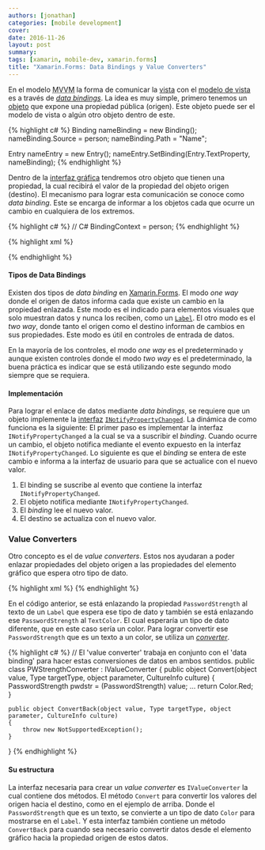 ```yaml
---
authors: [jonathan]
categories: [mobile development]
cover:
date: 2016-11-26
layout: post
summary:
tags: [xamarin, mobile-dev, xamarin.forms]
title: "Xamarin.Forms: Data Bindings y Value Converters"
---
```


En el modelo <abbr title="Model–View–ViewModel">MVVM</abbr> la forma de comunicar la [vista][vista] con el [modelo de vista][modelo-de-vista] es a través de _[data bindings][data-bindings]_. La idea es muy simple, primero tenemos un [objeto][objeto] que expone una propiedad pública (origen). Este objeto puede ser el modelo de vista o algún otro objeto dentro de este.<!-- more -->

{% highlight c# %}
Binding nameBinding = new Binding();
nameBinding.Source = person;
nameBinding.Path = "Name";

Entry nameEntry = new Entry();
nameEntry.SetBinding(Entry.TextProperty, nameBinding);
{% endhighlight %}

Dentro de la [interfaz gráfica][interfaz-grafica] tendremos otro objeto que tienen una propiedad, la cual recibirá el valor de la propiedad del objeto origen (destino). El mecanismo para lograr esta comunicación se conoce como _data binding_. Este se encarga de informar a los objetos cada que ocurre un cambio en cualquiera de los extremos.

{% highlight c# %}
// C#
BindingContext = person;
{% endhighlight %}

{% highlight xml %}

<!-- XAML -->
<Entry Text="{Binding Name}" />
{% endhighlight %}

#### Tipos de Data Bindings

Existen dos tipos de _data binding_ en [Xamarin.Forms][xamarin-forms]. El modo _one way_ donde el origen de datos informa cada que existe un cambio en la propiedad enlazada. Este modo es el indicado para elementos visuales que solo muestran datos y nunca los reciben, como un [`Label`][label]. El otro modo es el _two way_, donde tanto el origen como el destino informan de cambios en sus propiedades. Este modo es útil en controles de entrada de datos.

En la mayoría de los controles, el modo _one way_ es el predeterminado y aunque existen controles donde el modo _two way_ es el predeterminado, la buena práctica es indicar que se está utilizando este segundo modo siempre que se requiera.

#### Implementación

Para lograr el enlace de datos mediante _data bindings_, se requiere que un objeto implemente la [interfaz][interfaz] [`INotifyPropertyChanged`][inotifypropertychanged]. La dinámica de como funciona es la siguiente: El primer paso es implementar la interfaz `INotifyPropertyChanged` a la cual se va a suscribir el _binding_. Cuando ocurre un cambio, el objeto notifica mediante el evento expuesto en la interfaz `INotifyPropertyChanged`. Lo siguiente es que el _binding_ se entera de este cambio e informa a la interfaz de usuario para que se actualice con el nuevo valor.

1. El binding se suscribe al evento que contiene la interfaz `INotifyPropertyChanged`.
2. El objeto notifica mediante `INotifyPropertyChanged`.
3. El _binding_ lee el nuevo valor.
4. El destino se actualiza con el nuevo valor.

### Value Converters

Otro concepto es el de _value converters_. Estos nos ayudaran a poder enlazar propiedades del objeto origen a las propiedades del elemento gráfico que espera otro tipo de dato.

{% highlight xml %}
<Label Text="{Binding PasswordStrength}"
       TextColor="{Binding PasswordStrength}"
       FontSize="24" />
{% endhighlight %}

En el código anterior, se está enlazando la propiedad `PasswordStrength` al texto de un `Label` que espera ese tipo de dato y también se está enlazando ese `PasswordStrength` al `TextColor`. El cual esperaría un tipo de dato diferente, que en este caso sería un color. Para lograr convertir ese `PasswordStrength` que es un texto a un color, se utiliza un [_converter_][converter].

{% highlight c# %}
// El 'value converter' trabaja en conjunto con el 'data binding' para hacer estas conversiones de datos en ambos sentidos.
public class PWStrengthConverter : IValueConverter
{
public object Convert(object value, Type targetType, object parameter, CultureInfo culture)
{
PasswordStrength pwdstr = (PasswordStrength) value;
...
return Color.Red;
}

    public object ConvertBack(object value, Type targetType, object parameter, CultureInfo culture)
    {
    	throw new NotSupportedException();
    }

}
{% endhighlight %}

#### Su estructura

La interfaz necesaria para crear un _value converter_ es `IValueConverter` la cual contiene dos métodos. El método `Convert` para convertir los valores del origen hacia el destino, como en el ejemplo de arriba. Donde el `PasswordStrength` que es un texto, se convierte a un tipo de dato `Color` para mostrarse en el `Label`. Y esta interfaz también contiene un método `ConvertBack` para cuando sea necesario convertir datos desde el elemento gráfico hacia la propiedad origen de estos datos.

[vista]: https://developer.xamarin.com/guides/xamarin-forms/controls/views/
[modelo-de-vista]: https://developer.xamarin.com/guides/xamarin-forms/xaml/xaml-basics/data_bindings_to_mvvm/
[data-bindings]: https://developer.xamarin.com/guides/xamarin-forms/xaml/xaml-basics/data_binding_basics/
[objeto]: https://es.wikipedia.org/wiki/Objeto_(programaci%C3%B3n)
[xamarin-forms]: https://developer.xamarin.com/guides/xamarin-forms/getting-started/
[label]: https://developer.xamarin.com/guides/xamarin-forms/user-interface/text/label/
[interfaz-grafica]: https://developer.xamarin.com/guides/xamarin-forms/user-interface/
[interfaz]: https://msdn.microsoft.com/en-us/library/87d83y5b.aspx
[inotifypropertychanged]: https://developer.xamarin.com/api/type/System.ComponentModel.INotifyPropertyChanged/
[converter]: https://developer.xamarin.com/api/property/Xamarin.Forms.Binding.Converter/
